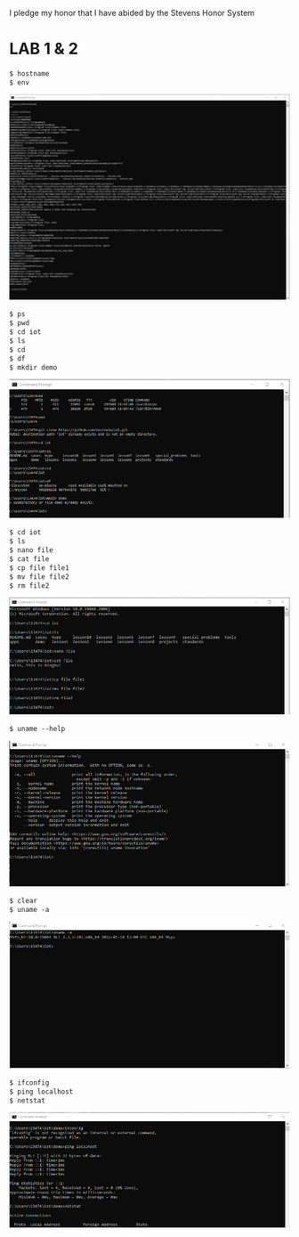 I pledge my honor that I have abided by the Stevens Honor System
# LAB 1 & 2
```ssh
$ hostname
$ env
```
![](1.png)

```ssh
$ ps
$ pwd
$ cd iot
$ ls
$ cd
$ df
$ mkdir demo
```
![](2.png)

```ssh
$ cd iot
$ ls
$ nano file
$ cat file
$ cp file file1
$ mv file file2
$ rm file2
```
![](3.png)

```ssh
$ uname --help
```
![](4.png)

```ssh
$ clear
$ uname -a
```
![](5.png)

```ssh
$ ifconfig
$ ping localhost
$ netstat
```
![](6.png)

